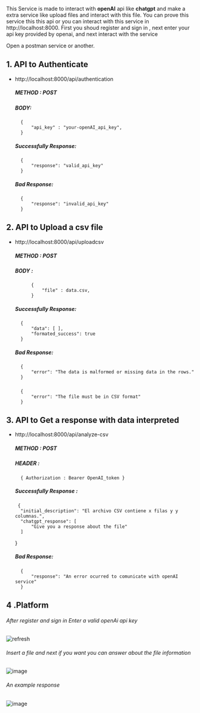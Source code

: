 This Service is made to interact with **openAI** api like **chatgpt** and make a extra service like upload files and interact with this file.
You can prove this service this this api or you can interact with this service in http://localhost:8000. 
First you shoud register and  sign in , next enter your api key provided by openai, and next interact with the service


Open a postman service or another.

## 1. API to Authenticate
- http://localhost:8000/api/authentication
    ##### METHOD : POST
    ##### BODY: 
        {
            "api_key" : "your-openAI_api_key",
        }

    ##### Successfully Response: 
        {
            "response": "valid_api_key"
        }

    ##### Bad Response: 
        {
            "response": "invalid_api_key"
        }


## 2. API to Upload a csv file 
- http://localhost:8000/api/uploadcsv
    ##### METHOD : POST
    ##### BODY : 
            {
                "file" : data.csv,
            }

    ##### Successfully Response: 
        {
            "data": [ ],
            "formated_success": true
        }

    ##### Bad Response: 
        {
            "error": "The data is malformed or missing data in the rows."
        }
    ##### 
        {
            "error": "The file must be in CSV format"
        }


## 3. API to Get a response with data interpreted
- http://localhost:8000/api/analyze-csv
    ##### METHOD : POST
    ##### HEADER : 
        { Authorization : Bearer OpenAI_token }

    ##### Successfully Response : 
       {
        "initial_description": "El archivo CSV contiene x filas y y columnas.",
        "chatgpt_response": [
            "Give you a response about the file"
        ]
    }

    ##### Bad Response: 
        {
            "response": "An error ocurred to comunicate with openAI service"
        }

## 4 .Platform
###### After register and sign in Enter a valid openAi api key
![refresh](https://github.com/jesusjosee/chatgptServices/assets/58668859/8d3940e9-1ec7-497e-aeec-6fefc1136e1d)

###### Insert a file and next if you want you can answer about the file information
![image](https://github.com/jesusjosee/chatgptServices/assets/58668859/28c70402-9c7c-48fd-9a75-ac62b0161c29)

###### An example response
![image](https://github.com/jesusjosee/chatgptServices/assets/58668859/20933fa1-077d-4552-a39e-2e7d6a7ba1a8)


